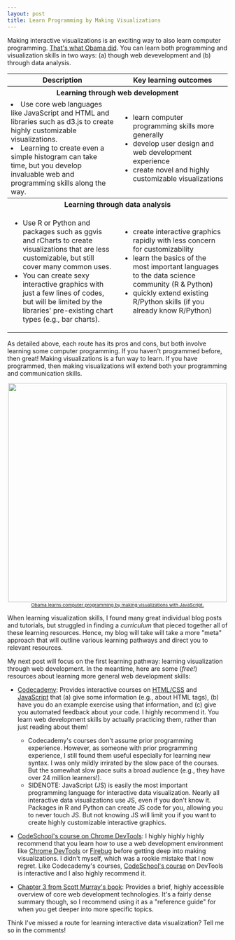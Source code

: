 ```yaml
---
layout: post
title: Learn Programming by Making Visualizations
---
```


Making interactive visualizations is an exciting way to also learn computer programming. [That's what Obama did](http://qz.com/308904/heres-the-first-line-of-code-ever-written-by-a-us-president/). You can learn both programming and visualization skills in two ways: (a) though web devevelopment and (b) through data analysis. 

<table>
  <col style="width:50%">
  <col style="width:50%">
  <thead>
	  <tr>
	    <th>Description</th>
	    <th>Key learning outcomes</th>
	  </tr>
  </thead>
  <tr>
  	<th colspan="2">Learning through web development</th>
  </tr>
  <tr>
    <td>
    	<li>Use core web languages like JavaScript and HTML and libraries such as d3.js to create highly customizable visualizations.</li>
    	<li>Learning to create even a simple histogram can take time, but you develop invaluable web and programming skills along the way.</li>
    </td>
    <td><ul>
    	<li>learn computer programming skills more generally</li>
    	<li>develop user design and web development experience</li>
    	<li>create novel and highly customizable visualizations</li>
    </ul></td>
  </tr>

  <tr>
  	<th colspan="2">Learning through data analysis</th>
  </tr>
  <tr>
    <td><ul>
    	<li>Use R or Python and packages such as ggvis and rCharts to create visualizations that are less customizable, but still cover many common uses.</li>
    	<li>You can create sexy interactive graphics with just a few lines of codes, but will be limited by the libraries' pre-existing chart types (e.g., bar charts).</li>
    </ul></td>
    <td><ul>
    	<li>create interactive graphics rapidly with less concern for customizability</li>
    	<li>learn the basics of the most important languages to the data science community (R & Python)</li>
    	<li>quickly extend existing R/Python skills (if you already know R/Python)</li>
    </ul></td>
  </th>
</table>

As detailed above, each route has its pros and cons, but both involve learning some computer programming. If you haven't programmed before, then great! Making visualizations is a fun way to learn. If you have programmed, then making visualizations will extend both your programming and communication skills. 

<div align="center">
	<img src="https://s-media-cache-ak0.pinimg.com/736x/27/b4/31/27b431f659ca49426d01a7be28f0091d.jpg" width="500"/>
	<a href="http://qz.com/308904/heres-the-first-line-of-code-ever-written-by-a-us-president/"><span style="font-size: 0.75em; display: block">Obama learns computer programming by making visualizations with JavaScript.</span></a>
</div>

When learning visualization skills, I found many great individual blog posts and tutorials, but struggled in finding a _curriculum_ that pieced together all of these learning resources. Hence, my blog will take will take a more "meta" approach that will outline various learning pathways and direct you to relevant resources.

My next post will focus on the first learning pathway: learning visualization through web development. In the meantime, here are some (_free!_) resources about learning more general web development skills:

 * [Codecademy](http://www.codecademy.com/): Provides interactive courses on [HTML/CSS](http://www.codecademy.com/tracks/web) and [JavaScript](http://www.codecademy.com/tracks/javascript) that (a) give some information (e.g., about HTML tags), (b) have you do an example exercise using that information, and (c) give you automated feedback about your code. I highly recommend it. You learn web development skills by actually practicing them, rather than just reading about them! 

 	* Codecademy's courses don't assume prior programming experience. However, as someone with prior programming experience, I still found them useful especially for learning new syntax. I was only mildly irrirated by the slow pace of the courses. But the somewhat slow pace suits a broad audience (e.g., they have over 24 million learners!). 
 	* SIDENOTE: JavaScript (JS) is easily the most important programming language for interactive data visualization. Nearly all interactive data visualizations use JS, even if you don't know it. Packages in R and Python can create JS code for you, allowing you to never touch JS. But not knowing JS will limit you if you want to create highly customizable interactive graphics. 

 * [CodeSchool's course on Chrome DevTools](https://www.codeschool.com/courses/discover-devtools): I highly highly highly recommend that you learn how to use a web development environment like [Chrome DevTools](https://developer.chrome.com/devtools) or [Firebug](http://getfirebug.com/) before getting deep into making visualizations. I didn't myself, which was a rookie mistake that I now regret. Like Codecademy's courses, [CodeSchool's course](https://www.codeschool.com/courses/discover-devtools) on DevTools is interactive and I also highly recommend it.
 * [Chapter 3 from Scott Murray's book](http://chimera.labs.oreilly.com/books/1230000000345/ch03.html): Provides a brief, highly accessible overview of core web development technologies. It's a fairly dense summary though, so I recommend using it as a "reference guide" for when you get deeper into more specific topics. 

Think I've missed a route for learning interactive data visualization? Tell me so in the comments!
